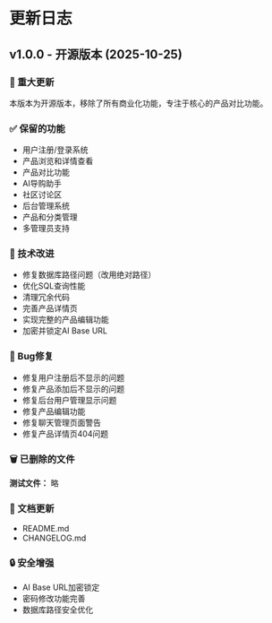# 更新日志

## v1.0.0 - 开源版本 (2025-10-25)

### 🎉 重大更新
本版本为开源版本，移除了所有商业化功能，专注于核心的产品对比功能。

### ✅ 保留的功能
- 用户注册/登录系统
- 产品浏览和详情查看
- 产品对比功能
- AI导购助手
- 社区讨论区
- 后台管理系统
- 产品和分类管理
- 多管理员支持

### 🔧 技术改进
- 修复数据库路径问题（改用绝对路径）
- 优化SQL查询性能
- 清理冗余代码
- 完善产品详情页
- 实现完整的产品编辑功能
- 加密并锁定AI Base URL

### 🐛 Bug修复
- 修复用户注册后不显示的问题
- 修复产品添加后不显示的问题
- 修复后台用户管理显示问题
- 修复产品编辑功能
- 修复聊天管理页面警告
- 修复产品详情页404问题

### 🗑️ 已删除的文件
**测试文件：**
略

### 📝 文档更新
-  README.md
-  CHANGELOG.md

### 🔒 安全增强
- AI Base URL加密锁定
- 密码修改功能完善
- 数据库路径安全优化





